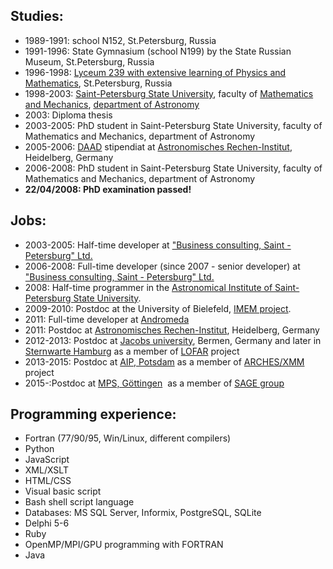 Studies:
--------

-   1989-1991: school N152, St.Petersburg, Russia
-   1991-1996: State Gymnasium (school N199) by the State Russian Museum, St.Petersburg, Russia
-   1996-1998: [Lyceum 239 with extensive learning of Physics and Mathematics], St.Petersburg, Russia
-   1998-2003: [Saint-Petersburg State University], faculty of [Mathematics and Mechanics], [department of Astronomy]
-   2003: Diploma thesis
-   2003-2005: PhD student in Saint-Petersburg State University, faculty of Mathematics and Mechanics, department of Astronomy
-   2005-2006: [DAAD] stipendiat at [Astronomisches Rechen-Institut], Heidelberg, Germany
-   2006-2008: PhD student in Saint-Petersburg State University, faculty of Mathematics and Mechanics, department of Astronomy
-   **22/04/2008: PhD examination passed!**

Jobs:
-----

-   2003-2005: Half-time developer at ["Business consulting, Saint - Petersburg" Ltd.]
-   2006-2008: Full-time developer (since 2007 - senior developer) at ["Business consulting, Saint - Petersburg" Ltd.]
-   2008: Half-time programmer in the [Astronomical Institute of Saint-Petersburg State University][department of Astronomy].
-   2009-2010: Postdoc at the University of Bielefeld, [IMEM project].
-   2011: Full-time developer at [Andromeda]
-   2011: Postdoc at [Astronomisches Rechen-Institut], Heidelberg, Germany
-   2012-2013: Postdoc at [Jacobs university], Bermen, Germany and later in [Sternwarte Hamburg] as a member of [LOFAR] project
-   2013-2015: Postdoc at [AIP, Potsdam] as a member of [ARCHES/XMM] project
-   2015-:Postdoc at [MPS, Göttingen]  as a member of [SAGE group]

Programming experience:
-----------------------

-   Fortran (77/90/95, Win/Linux, different compilers)
-   Python
-   JavaScript
-   XML/XSLT
-   HTML/CSS
-   Visual basic script
-   Bash shell script language
-   Databases: MS SQL Server, Informix, PostgreSQL, SQLite
-   Delphi 5-6
-   Ruby
-   OpenMP/MPI/GPU programming with FORTRAN
-   Java

  [Lyceum 239 with extensive learning of Physics and Mathematics]: http://www.sch239.spb.ru:8001/
  [Saint-Petersburg State University]: http://www.spbu.ru
  [Mathematics and Mechanics]: http://www.math.spbu.ru
  [department of Astronomy]: http://www.astro.spbu.ru
  [DAAD]: http://www.daad.de
  [Astronomisches Rechen-Institut]: http://www.ari.uni-heidelberg.de
  ["Business consulting, Saint - Petersburg" Ltd.]: http://www.decosp.ru
  [IMEM project]: http://amints.wordpress.com/my-software-products/imem/ "IMEM project"
  [Andromeda]: http://online.andromeda.ru/login/
  [Jacobs university]: www.jacobs-university.de/
  [Sternwarte Hamburg]: http://www.hs.uni-hamburg.de/
  [LOFAR]: http://www.lofar.org/ "LOFAR"
  [AIP, Potsdam]: www.aip.de
  [ARCHES/XMM]: http://www.arches-fp7.eu/ "ARCHES/XMM"
  [MPS, Göttingen]: http://www.mps.mpg.de
  [SAGE group]: http://www.mps.mpg.de/3163012/Das-Alter-von-Sternen
